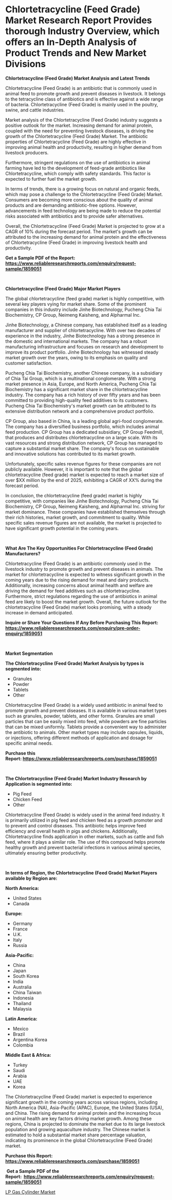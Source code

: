 <p><h1>Chlortetracycline (Feed Grade) Market Research Report Provides thorough Industry Overview, which offers an In-Depth Analysis of Product Trends and New Market Divisions</h1></p><p><strong>Chlortetracycline (Feed Grade) Market Analysis and Latest Trends</strong></p>
<p><p>Chlortetracycline (Feed Grade) is an antibiotic that is commonly used in animal feed to promote growth and prevent diseases in livestock. It belongs to the tetracycline class of antibiotics and is effective against a wide range of bacteria. Chlortetracycline (Feed Grade) is mainly used in the poultry, swine, and cattle industries.</p><p>Market analysis of the Chlortetracycline (Feed Grade) industry suggests a positive outlook for the market. Increasing demand for animal protein, coupled with the need for preventing livestock diseases, is driving the growth of the Chlortetracycline (Feed Grade) Market. The antibiotic properties of Chlortetracycline (Feed Grade) are highly effective in improving animal health and productivity, resulting in higher demand from livestock producers.</p><p>Furthermore, stringent regulations on the use of antibiotics in animal farming have led to the development of feed-grade antibiotics like Chlortetracycline, which comply with safety standards. This factor is expected to further fuel the market growth.</p><p>In terms of trends, there is a growing focus on natural and organic feeds, which may pose a challenge to the Chlortetracycline (Feed Grade) Market. Consumers are becoming more conscious about the quality of animal products and are demanding antibiotic-free options. However, advancements in feed technology are being made to reduce the potential risks associated with antibiotics and to provide safer alternatives.</p><p>Overall, the Chlortetracycline (Feed Grade) Market is projected to grow at a CAGR of 10% during the forecast period. The market's growth can be attributed to the increasing demand for animal protein and the effectiveness of Chlortetracycline (Feed Grade) in improving livestock health and productivity.</p></p>
<p><strong>Get a Sample PDF of the Report:&nbsp; <a href="https://www.reliableresearchreports.com/enquiry/request-sample/1859051">https://www.reliableresearchreports.com/enquiry/request-sample/1859051</a></strong></p>
<p>&nbsp;</p>
<p><strong>Chlortetracycline (Feed Grade) Major Market Players</strong></p>
<p><p>The global chlortetracycline (feed grade) market is highly competitive, with several key players vying for market share. Some of the prominent companies in this industry include Jinhe Biotechnology, Pucheng Chia Tai Biochemistry, CP Group, Neimeng Kaisheng, and Alpharmal Inc.</p><p>Jinhe Biotechnology, a Chinese company, has established itself as a leading manufacturer and supplier of chlortetracycline. With over two decades of experience in the industry, Jinhe Biotechnology has a strong presence in the domestic and international markets. The company has a robust manufacturing infrastructure and focuses on research and development to improve its product portfolio. Jinhe Biotechnology has witnessed steady market growth over the years, owing to its emphasis on quality and customer satisfaction.</p><p>Pucheng Chia Tai Biochemistry, another Chinese company, is a subsidiary of Chia Tai Group, which is a multinational conglomerate. With a strong market presence in Asia, Europe, and North America, Pucheng Chia Tai Biochemistry has a significant market share in the chlortetracycline industry. The company has a rich history of over fifty years and has been committed to providing high-quality feed additives to its customers. Pucheng Chia Tai Biochemistry's market growth can be attributed to its extensive distribution network and a comprehensive product portfolio.</p><p>CP Group, also based in China, is a leading global agri-food conglomerate. The company has a diversified business portfolio, which includes animal feed production. CP Group has a dedicated subsidiary, CP Group Feedmill, that produces and distributes chlortetracycline on a large scale. With its vast resources and strong distribution network, CP Group has managed to capture a substantial market share. The company's focus on sustainable and innovative solutions has contributed to its market growth.</p><p>Unfortunately, specific sales revenue figures for these companies are not publicly available. However, it is important to note that the global chlortetracycline (feed grade) market is expected to reach a market size of over $XX million by the end of 2025, exhibiting a CAGR of XX% during the forecast period.</p><p>In conclusion, the chlortetracycline (feed grade) market is highly competitive, with companies like Jinhe Biotechnology, Pucheng Chia Tai Biochemistry, CP Group, Neimeng Kaisheng, and Alpharmal Inc. striving for market dominance. These companies have established themselves through their rich histories, market growth, and commitment to quality. While specific sales revenue figures are not available, the market is projected to have significant growth potential in the coming years.</p></p>
<p>&nbsp;</p>
<p><strong>What Are The Key Opportunities For Chlortetracycline (Feed Grade) Manufacturers?</strong></p>
<p><p>Chlortetracycline (Feed Grade) is an antibiotic commonly used in the livestock industry to promote growth and prevent diseases in animals. The market for chlortetracycline is expected to witness significant growth in the coming years due to the rising demand for meat and dairy products. Additionally, increasing concerns about animal health and welfare are driving the demand for feed additives such as chlortetracycline. Furthermore, strict regulations regarding the use of antibiotics in animal feed are likely to boost the market growth. Overall, the future outlook for the chlortetracycline (Feed Grade) market looks promising, with a steady increase in demand anticipated.</p></p>
<p><strong>Inquire or Share Your Questions If Any Before Purchasing This Report: <a href="https://www.reliableresearchreports.com/enquiry/pre-order-enquiry/1859051">https://www.reliableresearchreports.com/enquiry/pre-order-enquiry/1859051</a></strong></p>
<p>&nbsp;</p>
<p><strong>Market Segmentation</strong></p>
<p><strong>The Chlortetracycline (Feed Grade) Market Analysis by types is segmented into:</strong></p>
<p><ul><li>Granules</li><li>Powder</li><li>Tablets</li><li>Other</li></ul></p>
<p><p>Chlortetracycline (Feed Grade) is a widely used antibiotic in animal feed to promote growth and prevent diseases. It is available in various market types such as granules, powder, tablets, and other forms. Granules are small particles that can be easily mixed into feed, while powders are fine particles that can be mixed uniformly. Tablets provide a convenient way to administer the antibiotic to animals. Other market types may include capsules, liquids, or injections, offering different methods of application and dosage for specific animal needs.</p></p>
<p><strong>Purchase this Report:&nbsp;<a href="https://www.reliableresearchreports.com/purchase/1859051">https://www.reliableresearchreports.com/purchase/1859051</a></strong></p>
<p>&nbsp;</p>
<p><strong>The Chlortetracycline (Feed Grade) Market Industry Research by Application is segmented into:</strong></p>
<p><ul><li>Pig Feed</li><li>Chicken Feed</li><li>Other</li></ul></p>
<p><p>Chlortetracycline (Feed Grade) is widely used in the animal feed industry. It is primarily utilized in pig feed and chicken feed as a growth promoter and to prevent and control diseases. This antibiotic helps improve feed efficiency and overall health in pigs and chickens. Additionally, Chlortetracycline finds application in other markets, such as cattle and fish feed, where it plays a similar role. The use of this compound helps promote healthy growth and prevent bacterial infections in various animal species, ultimately ensuring better productivity.</p></p>
<p>&nbsp;</p>
<p><strong>In terms of Region, the Chlortetracycline (Feed Grade) Market Players available by Region are:</strong></p>
<p>
    <p> <strong> North America: </strong>
        <ul>
            <li>United States</li>
            <li>Canada</li>
        </ul>
        </p> 
    <p> <strong> Europe: </strong>
        <ul>
            <li>Germany</li>
            <li>France</li>
            <li>U.K.</li>
            <li>Italy</li>
            <li>Russia</li>
        </ul>
        </p> 
    <p> <strong> Asia-Pacific: </strong>
        <ul>
            <li>China</li>
            <li>Japan</li>
            <li>South Korea</li>
            <li>India</li>
            <li>Australia</li>
            <li>China Taiwan</li>
            <li>Indonesia</li>
            <li>Thailand</li>
            <li>Malaysia</li>
        </ul>
        </p> 
    <p> <strong> Latin America: </strong>
        <ul>
            <li>Mexico</li>
            <li>Brazil</li>
            <li>Argentina Korea</li>
            <li>Colombia</li>
        </ul>
        </p> 
    <p> <strong> Middle East & Africa: </strong>
        <ul>
            <li>Turkey</li>
            <li>Saudi</li>
            <li>Arabia</li>
            <li>UAE</li>
            <li>Korea</li>
        </ul>
    </p>
    </p>
<p><p>The Chlortetracycline (Feed Grade) market is expected to experience significant growth in the coming years across various regions, including North America (NA), Asia-Pacific (APAC), Europe, the United States (USA), and China. The rising demand for animal protein and the increasing focus on animal health are key factors driving market growth. Among these regions, China is projected to dominate the market due to its large livestock population and growing aquaculture industry. The Chinese market is estimated to hold a substantial market share percentage valuation, indicating its prominence in the global Chlortetracycline (Feed Grade) market.</p></p>
<p><strong>Purchase this Report: <a href="https://www.reliableresearchreports.com/purchase/1859051">https://www.reliableresearchreports.com/purchase/1859051</a></strong></p>
<p>&nbsp;<strong>Get a Sample PDF of the Report:&nbsp;&nbsp;<a href="https://www.reliableresearchreports.com/enquiry/request-sample/1859051">https://www.reliableresearchreports.com/enquiry/request-sample/1859051</a></strong></p>
<p><strong></strong></p>
<p><p><a href="https://medium.com/@react.shoe.mask/lp-gas-cylinder-market-size-reveals-the-best-marketing-channels-in-global-industry-8004fe453d30">LP Gas Cylinder Market</a></p></p>
